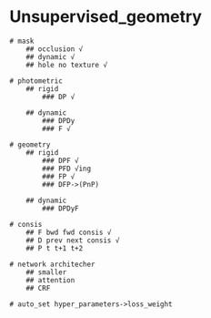 # Unsupervised_geometry
    # mask 
        ## occlusion √
        ## dynamic √
        ## hole no texture √

    # photometric
        ## rigid
            ### DP √

        ## dynamic
            ### DPDy
            ### F √
    
    # geometry
        ## rigid
            ### DPF √
            ### PFD √ing
            ### FP √
            ### DFP->(PnP)

        ## dynamic
            ### DPDyF
    
    # consis
        ## F bwd fwd consis √
        ## D prev next consis √
        ## P t t+1 t+2

    # network architecher
        ## smaller
        ## attention
        ## CRF

    # auto_set hyper_parameters->loss_weight
